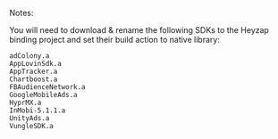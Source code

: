 ﻿Notes:

You will need to download & rename the following SDKs to the Heyzap binding project and set their build action to native library:

	adColony.a
	AppLovinSdk.a
	AppTracker.a
	Chartboost.a
	FBAudienceNetwork.a
	GoogleMobileAds.a
	HyprMX.a
	InMobi-5.1.1.a
	UnityAds.a
	VungleSDK.a
